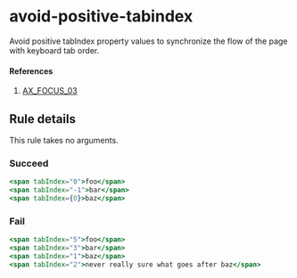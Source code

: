 # avoid-positive-tabindex

Avoid positive tabIndex property values to synchronize the flow of the page with keyboard tab order.

#### References
1. [AX_FOCUS_03](https://github.com/GoogleChrome/accessibility-developer-tools/wiki/Audit-Rules#ax_focus_03)

## Rule details

This rule takes no arguments.

### Succeed
```jsx
<span tabIndex="0">foo</span>
<span tabIndex="-1">bar</span>
<span tabIndex={0}>baz</span>
```

### Fail
```jsx
<span tabIndex="5">foo</span>
<span tabIndex="3">bar</span>
<span tabIndex="1">baz</span>
<span tabIndex="2">never really sure what goes after baz</span>
```


